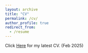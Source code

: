 ```yaml
---
layout: archive
title: "CV"
permalink: /cv/
author_profile: true
redirect_from:
  - /resume
---
```

Click [Here](https://drive.google.com/file/d/1NBxr2zKUpllu8nR3HYMUDPvYQJGpw-6e/view?usp=share_link) for my latest CV. (Feb 2025)
